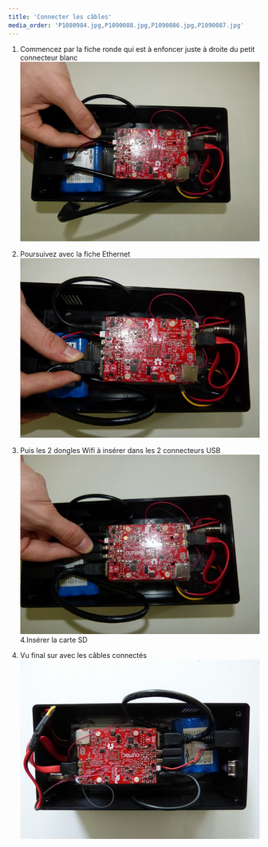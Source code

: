 ```yaml
---
title: 'Connecter les câbles'
media_order: 'P1080984.jpg,P1090088.jpg,P1090086.jpg,P1090087.jpg'
---
```


1. Commencez par la fiche ronde qui est à enfoncer juste à droite du petit connecteur blanc 
![](P1090086.jpg)
2. Poursuivez avec la fiche Ethernet   
![](P1090087.jpg)
3. Puis les 2 dongles Wifi à insérer dans les 2 connecteurs USB  
![](P1090088.jpg)
4.Insérer la carte SD

5. Vu final sur avec les câbles connectés 
![](P1080984.jpg)